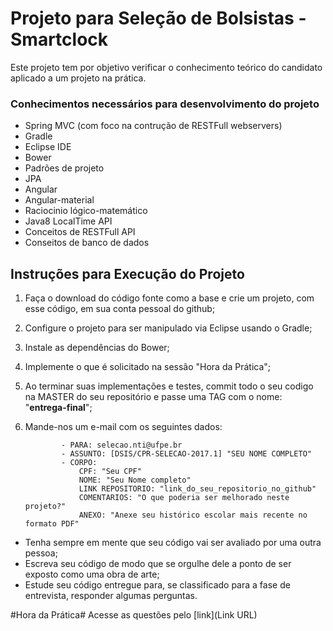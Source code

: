 # Projeto para Seleção de Bolsistas - Smartclock #

Este projeto tem por objetivo verificar o conhecimento teórico do candidato aplicado a um projeto na prática.

### Conhecimentos necessários para desenvolvimento do projeto ###

* Spring MVC (com foco na contrução de RESTFull webservers)
* Gradle
* Eclipse IDE
* Bower
* Padrões de projeto
* JPA
* Angular
* Angular-material
* Raciocinio lógico-matemático
* Java8 LocalTime API
* Conceitos de RESTFull API
* Conseitos de banco de dados

## Instruções para Execução do Projeto ##

1. Faça o download do código fonte como a base e crie um projeto, com esse código, em sua conta pessoal do github;
1. Configure o projeto para ser manipulado via Eclipse usando o Gradle;
1. Instale as dependências do Bower;
1. Implemente o que é solicitado na sessão "Hora da Prática";
1. Ao terminar suas implementações e testes, commit todo o seu codigo na MASTER do seu repositório e passe uma TAG com o nome: "**entrega-final**";
1. Mande-nos um e-mail com os seguintes dados:

               - PARA: selecao.nti@ufpe.br
               - ASSUNTO: [DSIS/CPR-SELECAO-2017.1] "SEU NOME COMPLETO"
               - CORPO: 
                   CPF: "Seu CPF"
                   NOME: "Seu Nome completo"
                   LINK REPOSITORIO: "link_do_seu_repositorio_no_github"
                   COMENTARIOS: "O que poderia ser melhorado neste projeto?"
                   ANEXO: "Anexe seu histórico escolar mais recente no formato PDF"

* Tenha sempre em mente que seu código vai ser avaliado por uma outra pessoa;
* Escreva seu código de modo que se orgulhe dele a ponto de ser exposto como uma obra de arte;
* Estude seu código entregue para, se classificado para a fase de entrevista, responder algumas perguntas.

#Hora da Prática#
Acesse as questões pelo [link](Link URL)